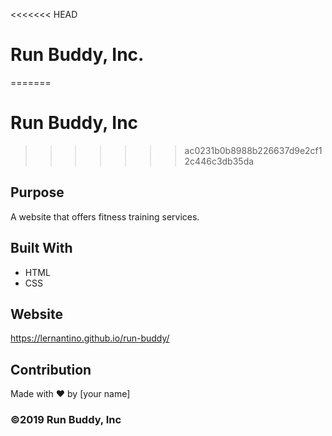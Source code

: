 <<<<<<< HEAD
# Run Buddy, Inc.
=======
# Run Buddy, Inc
>>>>>>> ac0231b0b8988b226637d9e2cf12c446c3db35da

## Purpose
A website that offers fitness training services. 

## Built With
* HTML
* CSS

## Website
https://lernantino.github.io/run-buddy/

## Contribution
Made with ❤️ by [your name]

### ©️2019 Run Buddy, Inc 
